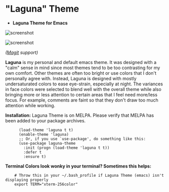 # "Laguna" Theme
* **Laguna Theme for Emacs**

![screenshot](https://raw.githubusercontent.com/HenryNewcomer/laguna-theme/master/images/2020-09-22.png)

![screenshot](https://raw.githubusercontent.com/HenryNewcomer/laguna-theme/master/images/2020-09-29-magit.png)

*([Magit](https://magit.vc/) support)*

**Laguna** is my personal and default emacs theme. It was designed with a "calm" sense in mind since most
themes tend to be too contrasting for my own comfort. Other themes are often too bright or use colors that
I don't personally agree with. Instead, Laguna is designed with mostly undersaturated colors to ease
eye-strain, especially at night. The variances in face colors were selected to blend well with
the overall theme while also bringing more or less attention to certain areas that I feel
need more/less focus. For example, comments are faint so that they don't draw too
much attention while working.

**Installation:**
  Laguna Theme is on MELPA. Please verify that MELPA has been added to your package archives.
```
      (load-theme 'laguna t t)
      (enable-theme 'laguna)
      ;; Or, if you use `use-package', do something like this:
      (use-package laguna-theme
        :init (progn (load-theme 'laguna t t))
        :defer t
        :ensure t)
 ```
**Terminal Colors look wonky in your terminal? Sometimes this helps:**
 ```
     # Throw this in your ~/.bash_profile if Laguna Theme (emacs) isn't displaying properly
     export TERM="xterm-256color"
 ```
